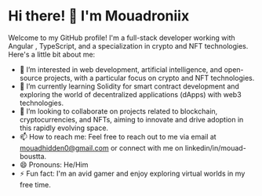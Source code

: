 # Hi there! 👋 I'm Mouadroniix

Welcome to my GitHub profile! I'm a full-stack developer working with Angular , TypeScript, and a specialization in crypto and NFT technologies. Here's a little bit about me:

- 👀 I’m interested in web development, artificial intelligence, and open-source projects, with a particular focus on crypto and NFT technologies.
- 🌱 I’m currently learning Solidity for smart contract development and exploring the world of decentralized applications (dApps) with web3 technologies.
- 💞️ I’m looking to collaborate on projects related to blockchain, cryptocurrencies, and NFTs, aiming to innovate and drive adoption in this rapidly evolving space.
- 📫 How to reach me: Feel free to reach out to me via email at mouadhidden0@gmail.com or connect with me on linkedin/in/mouad-boustta.
- 😄 Pronouns: He/Him
- ⚡ Fun fact: I'm an avid gamer and enjoy exploring virtual worlds in my free time.

<!---
Mouadroniix/Mouadroniix is a ✨ special ✨ repository because its `README.md` (this file) appears on your GitHub profile.
You can click the Preview link to take a look at your changes.
--->
